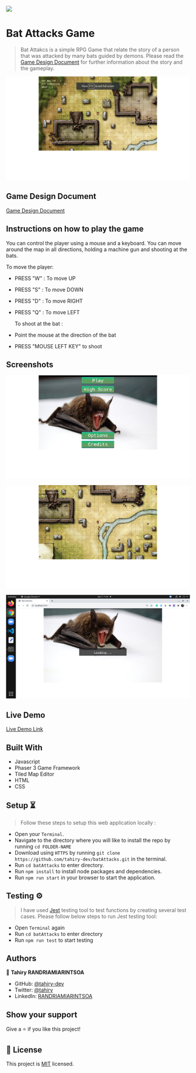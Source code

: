 ![](https://img.shields.io/badge/Microverse-blueviolet)

# Bat Attacks Game

> Bat Attakcs is a simple RPG Game that relate the story of a person that was attacked by
many bats guided by demons. Please read the [Game Design Document](#game-design-document) for further information about the story and the gameplay.

![screenshot](./Screenshots/shoot.png)

## Game Design Document

[Game Design Document](./GAME_DESIGN_DOCUMENT.md)

## Instructions on how to play the game

You can control the player using a mouse and a keyboard. You can move around the map in all directions, holding a machine gun and shooting at the bats.

To move the player:

- PRESS "W" : To move UP
- PRESS "S" : To move DOWN
- PRESS "D" : To move RIGHT
- PRESS "Q" : To move LEFT

  To shoot at the bat :

- Point the mouse at the direction of the bat
- PRESS "MOUSE LEFT KEY" to shoot

## Screenshots

![img](./Screenshots/im1.png)

![img](./Screenshots/im2.png)

![img](./Screenshots/im3.png)

## Live Demo

[Live Demo Link](https://sharp-blackwell-6ed620.netlify.app)


## Built With

- Javascript
- Phaser 3 Game Framework
- Tiled Map Editor
- HTML
- CSS

## Setup ⏳

> Follow these steps to setup this web application locally :

- Open your `Terminal`.
- Navigate to the directory where you will like to install the repo by running `cd FOLDER-NAME`
- Download using `HTTPS` by running `git clone https://github.com/tahiry-dev/batAttacks.git` in the terminal.
- Run `cd batAttacks` to enter directory.
- Run `npm install` to install node packages and dependencies.
- Run `npm run start` in your browser to start the application.

## Testing ⚙️

> I have used [Jest](https://jestjs.io/) testing tool to test functions by creating several test cases. Please follow below steps to run Jest testing tool:

 - Open `Terminal` again
 - Run `cd batAttacks` to enter directory
 - Run `npm run test` to start testing


## Authors

👤 **Tahiry RANDRIAMIARINTSOA**

- GitHub: [@tahiry-dev](https://github.com/tahiry-dev)
- Twitter: [@tahiry](https://twitter.com/Tahiry94825074)
- LinkedIn: [RANDRIAMIARINTSOA](https://www.linkedin.com/in/tahiry-randriamiarintsoa/)


## Show your support

Give a ⭐️ if you like this project!

## 📝 License

This project is [MIT](lic.url) licensed.
